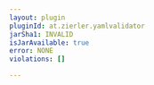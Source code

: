 ```yaml
---
layout: plugin
pluginId: at.zierler.yamlvalidator
jarSha1: INVALID
isJarAvailable: true
error: NONE
violations: []

---
```

